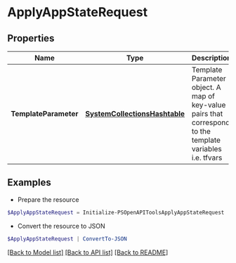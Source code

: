 # ApplyAppStateRequest
## Properties

Name | Type | Description | Notes
------------ | ------------- | ------------- | -------------
**TemplateParameter** | [**SystemCollectionsHashtable**](.md) | Template Parameter object. A map of key-value pairs that correspond to the template variables i.e. tfvars | [optional] 

## Examples

- Prepare the resource
```powershell
$ApplyAppStateRequest = Initialize-PSOpenAPIToolsApplyAppStateRequest  -TemplateParameter null
```

- Convert the resource to JSON
```powershell
$ApplyAppStateRequest | ConvertTo-JSON
```

[[Back to Model list]](../README.md#documentation-for-models) [[Back to API list]](../README.md#documentation-for-api-endpoints) [[Back to README]](../README.md)

